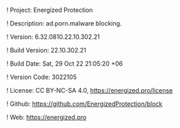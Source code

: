 ! Project: Energized Protection

! Description: ad.porn.malware blocking.

! Version: 6.32.0810.22.10.302.21

! Build Version: 22.10.302.21

! Build Date: Sat, 29 Oct 22 21:05:20 +06

! Version Code: 3022105

! License: CC BY-NC-SA 4.0, https://energized.pro/license

! Github: https://github.com/EnergizedProtection/block

! Web: https://energized.pro
